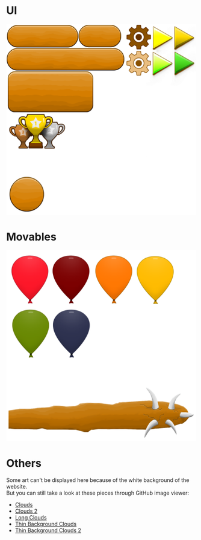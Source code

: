 # UI
![Alt text](Assets/Sprites/UI.png)
# Movables
![Alt text](Assets/Sprites/Balloon1024.png)
# Others
Some art can't be displayed here because of the white background of the website.<br>
But you can still take a look at these pieces through GitHub image viewer:
* [Clouds](Assets/Sprites/Clouds.png)
* [Clouds 2](Assets/Sprites/Clouds2.png)
* [Long Clouds](Assets/Sprites/CloudsLong.png)
* [Thin Background Clouds](Assets/Sprites/CloudsThin.png)
* [Thin Background Clouds 2](Assets/Sprites/CloudsThin2.png)
